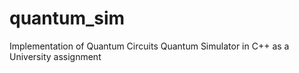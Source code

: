 # quantum_sim
Implementation of Quantum Circuits Quantum Simulator in C++ as a University assignment
